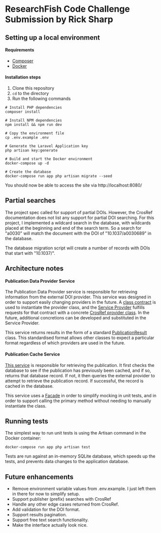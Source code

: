 # ResearchFish Code Challenge Submission by Rick Sharp

## Setting up a local environment

#### Requirements

-   [Composer](https://getcomposer.org/download/)
-   [Docker](https://docs.docker.com/get-docker/)

#### Installation steps

1. Clone this repository
2. `cd` to the directory
3. Run the following commands
```
# Install PHP dependencies
composer install

# Install NPM dependencies
npm install && npm run dev

# Copy the environment file
cp .env.example .env

# Generate the Laravel Application key
php artisan key:generate

# Build and start the Docker environment
docker-compose up -d

# Create the database
docker-compose run app php artisan migrate --seed
```

You should now be able to access the site via http://localhost:8080/

## Partial searches

The project spec called for support of partial DOIs. However, the CrosRef documentation does not list any support for partial DOI searching. For this project, I implemented a wildcard search in the database, with wildcards placed at the beginning and end of the search term. So a search for "a0030" will match the document with the DOI of "10.1037/a0030689" in the database. 

The database migration script will create a number of records with DOIs that start with "10.1037/".

## Architecture notes

#### Publication Data Provider Service

The Publication Data Provider service is responsible for retrieving information from the external DOI provider. This
service was designed in order to support easily changing providers in the future. A [class contract](https://github.com/ricksharp7/researchfish-test/blob/master/app/Services/PublicationDataProvider/Contracts/DataProvider.php) is used to instantiate
the provider class, and the [Service Provider](https://github.com/ricksharp7/researchfish-test/blob/master/app/Providers/PublicationDataProvider.php) fulfills requests for that contract with a concrete [CrosRef provider class](https://github.com/ricksharp7/researchfish-test/blob/master/app/Services/PublicationDataProvider/Providers/CrosRef.php).
In the future, additional concretions can be developed and substituted in the Service Provider.

This service returns results in the form of a standard [PublicationResult](https://github.com/ricksharp7/researchfish-test/blob/master/app/Services/PublicationDataProvider/PublicationResult.php) class. This standardised format allows
other classes to expect a particular format regardless of which providers are used in the future.

#### Publication Cache Service

[This service](https://github.com/ricksharp7/researchfish-test/blob/master/app/Services/PublicationCacheService.php) is responsible for retrieving the publication. It first checks the database to see if the publication has
previously been cached, and if so, returns that database record. If not, it then queries the external provider to attempt
to retrieve the publication record. If successful, the record is cached in the database.

This service uses a [Facade](https://github.com/ricksharp7/researchfish-test/blob/master/app/Facades/PublicationCacheFacade.php) in order to simplify mocking in unit tests, and in order to support calling the
primary method without needing to manually instantiate the class.

## Running tests

The simplest way to run unit tests is using the Artisan command in the Docker container:

```
docker-compose run app php artisan test
```

Tests are run against an in-memory SQLite database, which speeds up the tests, and prevents data changes to the application database.

## Future enhancements

- Remove environment variable values from .env.example. I just left them in there for now to simplify setup.
- Support publisher (prefix) searches with CrosRef
- Handle any other edge cases returned from CrosRef.
- Add validation for the DOI format.
- Support results pagination.
- Support free text search functionality.
- Make the interface actually look nice.
